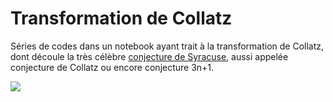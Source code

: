 # Transformation de Collatz

Séries de codes dans un notebook ayant trait à la transformation de Collatz,
dont découle la très célèbre [conjecture de Syracuse](https://fr.wikipedia.org/wiki/Conjecture_de_Syracuse), aussi appelée conjecture de Collatz ou encore conjecture 3n+1.


![](https://raw.githubusercontent.com/sagessylu/Conjecture_de_Syracuse/master/collatz.png)
